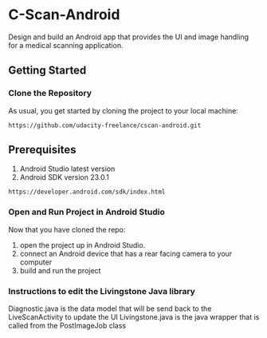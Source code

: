 # C-Scan-Android
Design and build an Android app that provides the UI and image handling for a medical scanning application.

## Getting Started

### Clone the Repository

As usual, you get started by cloning the project to your local machine:

```
https://github.com/udacity-freelance/cscan-android.git
```

## Prerequisites
1. Android Studio latest version
2. Android SDK version 23.0.1
```
https://developer.android.com/sdk/index.html
```

### Open and Run Project in Android Studio

Now that you have cloned the repo:

1. open the project up in Android Studio.
2. connect an Android device that has a rear facing camera to your computer
3. build and run the project

### Instructions to edit the Livingstone Java library

Diagnostic.java is the data model that will be send back to the LiveScanActivity to update the UI
Livingstone.java is the java wrapper that is called from the PostImageJob class